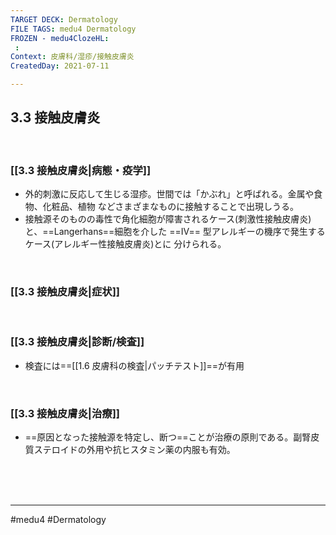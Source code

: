 ```yaml
---
TARGET DECK: Dermatology
FILE TAGS: medu4 Dermatology
FROZEN - medu4ClozeHL:
 : 
Context: 皮膚科/湿疹/接触皮膚炎
CreatedDay: 2021-07-11

---
```


## 3.3 接触皮膚炎

<br>

### [[3.3 接触皮膚炎|病態・疫学]]
* 外的刺激に反応して生じる湿疹。世間では「かぶれ」と呼ばれる。金属や食物、化粧品、植物 などさまざまなものに接触することで出現しうる。
* 接触源そのものの毒性で角化細胞が障害されるケース(刺激性接触皮膚炎)と、==Langerhans==細胞を介した ==Ⅳ== 型アレルギーの機序で発生するケース(アレルギー性接触皮膚炎)とに 分けられる。
<!--ID: 1626163350236-->



<br>

### [[3.3 接触皮膚炎|症状]]


<br>

### [[3.3 接触皮膚炎|診断/検査]]
* 検査には==[[1.6 皮膚科の検査|パッチテスト]]==が有用
<!--ID: 1626163350241-->


<br>

### [[3.3 接触皮膚炎|治療]]
* ==原因となった接触源を特定し、断つ==ことが治療の原則である。副腎皮質ステロイドの外用や抗ヒスタミン薬の内服も有効。
 
<!--ID: 1626163350246-->


<br><br><br>

---
#medu4 #Dermatology  
